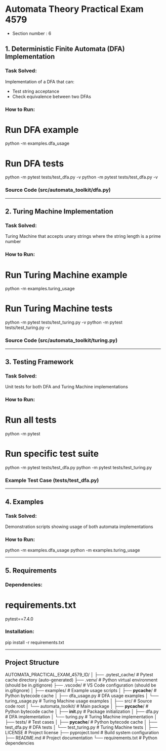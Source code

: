 # Automata Theory Practical Exam 4579
- Section number : 6

## 1. Deterministic Finite Automata (DFA) Implementation

### Task Solved:
Implementation of a DFA that can:
- Test string acceptance
- Check equivalence between two DFAs

### How to Run:

# Run DFA example
python -m examples.dfa_usage

# Run DFA tests
python -m pytest tests/test_dfa.py -v
python -m pytest tests/test_dfa.py -v

### Source Code (src/automata_toolkit/dfa.py)

---

## 2. Turing Machine Implementation

### Task Solved:
Turing Machine that accepts unary strings where the string length is a prime number

### How to Run:

# Run Turing Machine example
python -m examples.turing_usage

# Run Turing Machine tests
python -m pytest tests/test_turing.py -v
python -m pytest tests/test_turing.py -v

### Source Code (src/automata_toolkit/turing.py)

---

## 3. Testing Framework

### Task Solved:
Unit tests for both DFA and Turing Machine implementations

### How to Run:

# Run all tests
python -m pytest

# Run specific test suite
python -m pytest tests/test_dfa.py
python -m pytest tests/test_turing.py

### Example Test Case (tests/test_dfa.py)
---

## 4. Examples

### Task Solved:
Demonstration scripts showing usage of both automata implementations

### How to Run:

python -m examples.dfa_usage
python -m examples.turing_usage


---
## 5. Requirements

### Dependencies:

# requirements.txt
pytest==7.4.0

### Installation:
pip install -r requirements.txt


---
## Project Structure

AUTOMATA_PRACTICAL_EXAM_4579_ID/
│
├── .pytest_cache/          # Pytest cache directory (auto-generated)
├── .venv/                  # Python virtual environment (should be in.gitignore)
├── .vscode/                # VS Code configuration (should be in.gitignore)
│
├── examples/               # Example usage scripts
│   ├── __pycache__/        # Python bytecode cache
│   ├── dfa_usage.py        # DFA usage examples
│   └── turing_usage.py     # Turing Machine usage examples
│
├── src/                    # Source code root
│   └── automata_toolkit/   # Main package
│       ├── __pycache__/    # Python bytecode cache
│       ├── __init__.py     # Package initialization
│       ├── dfa.py          # DFA implementation
│       └── turing.py       # Turing Machine implementation
│
├── tests/                  # Test cases
│   ├── __pycache__/        # Python bytecode cache
│   ├── test_dfa.py         # DFA tests
│   └── test_turing.py      # Turing Machine tests
│
├── LICENSE                 # Project license
├── pyproject.toml          # Build system configuration
├── README.md               # Project documentation
└── requirements.txt        # Python dependencies
